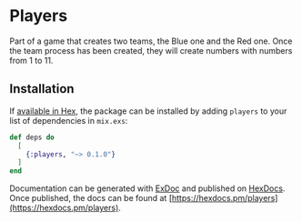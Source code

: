 # Players

Part of a game that creates two teams, the Blue one and the Red one.
Once the team process has been created, they will create numbers with numbers from 1 to 11.

## Installation

If [available in Hex](https://hex.pm/docs/publish), the package can be installed
by adding `players` to your list of dependencies in `mix.exs`:

```elixir
def deps do
  [
    {:players, "~> 0.1.0"}
  ]
end
```

Documentation can be generated with [ExDoc](https://github.com/elixir-lang/ex_doc)
and published on [HexDocs](https://hexdocs.pm). Once published, the docs can
be found at [https://hexdocs.pm/players](https://hexdocs.pm/players).

